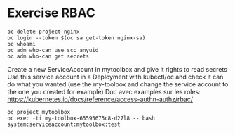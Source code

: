 # Exercise RBAC

```
oc delete project nginx
oc login --token $(oc sa get-token nginx-sa)
oc whoami
oc adm who-can use scc anyuid
oc adm who-can get secrets
```

Create a new ServiceAccount in mytoolbox and give it rights to read secrets
Use this service account in a Deployment with kubectl/oc and check it can do what you wanted (use the my-toolbox and change the service account to the one you created for example)
Doc avec examples sur les roles: https://kubernetes.io/docs/reference/access-authn-authz/rbac/
```
oc project mytoolbox
oc exec -ti my-toolbox-65595675c8-d27l8 -- bash
system:serviceaccount:mytoolbox:test
```


